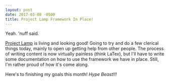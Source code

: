 ```yaml
---
layout: post
date: 2017-03-08 -0500
title: Project Lamp Framework In Place!
---
```

Yeah. 'nuff said.

[Project Lamp](http://project-lamp.org/) is living and looking good! Going to try and do a few clerical things today, mainly to open up getting help from other people. The process of writing content is now virtually painless (think LaTex), but I'll have to write some documentation on how to use the framework we have in place. Still, I'm rather proud of how it's come along.

Here's to finishing my goals this month! *Hype Beast!!!*
